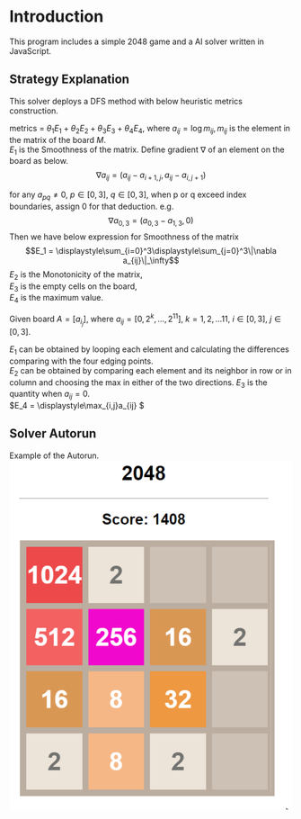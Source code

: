 # Introduction
This program includes a simple 2048 game and a AI solver written in JavaScript.

## Strategy Explanation
This solver deploys a DFS method with below heuristic metrics construction.

metrics = $\theta_1E_1 + \theta_2E_2 + \theta_3E_3 + \theta_4E_4$, where $a_{ij} = \log m_{ij}, m_{ij}$ is the element in the matrix of the board $M$. \
$E_1$ is the Smoothness of the matrix. Define gradient $\nabla$ of an element on the board as below. $$\nabla a_{ij} = ( a_{ij} - a_{i+1,j} ,a_{ij} - a_{i,j+1})$$

for any $a_{pq} \neq 0$, $p\in[0, 3]$, $q\in[0, 3]$, when p or q exceed index boundaries, assign 0 for that deduction. e.g. $$\nabla a_{0,3} = ( a_{0, 3} - a_{1,3} ,0)$$ Then we have below expression for Smoothness of the matrix $$E_1 = \displaystyle\sum_{i=0}^3\displaystyle\sum_{j=0}^3\|\nabla a_{ij}\|_\infty$$
$E_2$ is the Monotonicity of the matrix, \
$E_3$ is the empty cells on the board, \
$E_4$ is the maximum value. 

Given board $A=[a_{i_j}]$, where $a_{ij} = [0, 2^k, \dots, 2^11]$, $k = 1, 2, \dots 11$, $i\in[0, 3]$, $j\in[0, 3]$. 

$E_1$ can be obtained by looping each element and calculating the differences comparing with the four edging points. \
$E_2$ can be obtained by comparing each element and its neighbor in row or in column and choosing the max in either of the two directions. 
$E_3$ is the quantity when $a_{ij} = 0$. \
$E_4 = \displaystyle\max_{i,j}a_{ij} $


## Solver Autorun
Example of the Autorun. \
![Example of the solver](2048solver_example.gif)


